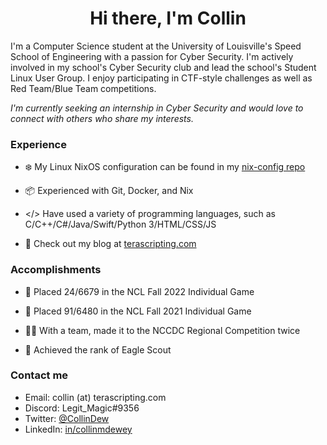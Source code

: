 <h1 align="center">Hi there, I'm Collin</h1>

I'm a Computer Science student at the University of Louisville's Speed School of Engineering with a passion for Cyber Security.
I'm actively involved in my school's Cyber Security club and lead the school's Student Linux User Group.
I enjoy participating in CTF-style challenges as well as Red Team/Blue Team competitions.

*I'm currently seeking an internship in Cyber Security and would love to connect with others who share my interests.*

### Experience

- ❄️ My Linux NixOS configuration can be found in my [nix-config repo](https://github.com/LegitMagic/nix-config)

- 📦 Experienced with Git, Docker, and Nix

- </> Have used a variety of programming languages, such as C/C++/C#/Java/Swift/Python 3/HTML/CSS/JS

- 📖 Check out my blog at [terascripting.com](https://terascripting.com/)

### Accomplishments

- 🏅 Placed 24/6679 in the NCL Fall 2022 Individual Game

- 🏅 Placed 91/6480 in the NCL Fall 2021 Individual Game

- 👨‍💻 With a team, made it to the NCCDC Regional Competition twice

- 🦅 Achieved the rank of Eagle Scout

### Contact me

- Email: collin (at) terascripting.com
- Discord: Legit_Magic#9356
- Twitter: [@CollinDew](https://twitter.com/CollinDew)
- LinkedIn: [in/collinmdewey](https://www.linkedin.com/in/collinmdewey/)

